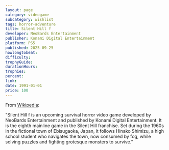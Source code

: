 ```yaml
---
layout: page
category: videogame
subcategory: wishlist
tags: horror-adventure
title: Silent Hill f
developer: NeoBards Entertainment
publisher: Konami Digital Entertainment
platform: PS5
published: 2025-09-25
howlongtobeat:
difficulty:
trophyGuide:
durationHours:
trophies:
percent:
link:
date: 1991-01-01
price: 100
---
```


From [Wikipedia](https://en.wikipedia.org/wiki/Silent_Hill_f):

"Silent Hill f is an upcoming survival horror video game developed by NeoBards Entertainment and published by Konami Digital Entertainment. It is the eighth mainline game in the Silent Hill franchise. Set during the 1960s in the fictional town of Ebisugaoka, Japan, it follows Hinako Shimizu, a high school student who navigates the town, now consumed by fog, while solving puzzles and fighting grotesque monsters to survive."
